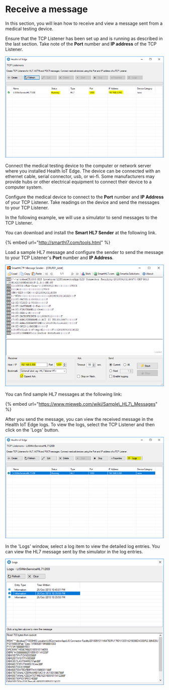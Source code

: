 # Receive a message

In this section, you will lean how to receive and view a message sent from a medical testing device.

Ensure that the TCP Listener has been set up and is running as described in the last section. Take note of the **Port** number and **IP address** of the TCP Listener.

![](../.gitbook/assets/create-tcp-listener-started.PNG)

Connect the medical testing device to the computer or network server where you installed Health IoT Edge. The device can be connected with an ethernet cable, serial connector, usb, or wi-fi. Some manufacturers may provide hubs or other electrical equipment to connect their device to a computer system.

Configure the medical device to connect to the **Port** number and **IP Address** of your TCP Listener. Take readings on the device and send the messages to your TCP Listener.

In the following example, we will use a simulator to send messages to the TCP Listener.

You can download and install the **Smart HL7 Sender** at the following link.

{% embed url="http://smarthl7.com/tools.html" %}

Load a sample HL7 message and configure the sender to send the message to your TCP Listener's  **Port** number and **IP Address**. 

![](../.gitbook/assets/hl7-sender.PNG)

You can find sample HL7 messages at the following link:

{% embed url="https://www.mieweb.com/wiki/Sample\_HL7\_Messages" %}

After you send the message, you can view the received message in the Health IoT Edge logs. To view the logs, select the TCP Listener and then click on the 'Logs' button.

![](../.gitbook/assets/view-logs.PNG)

In the 'Logs' window, select a log item to view the detailed log entries. You can view the HL7 message sent by the simulator in the log entries.

![](../.gitbook/assets/logs-messages.PNG)

